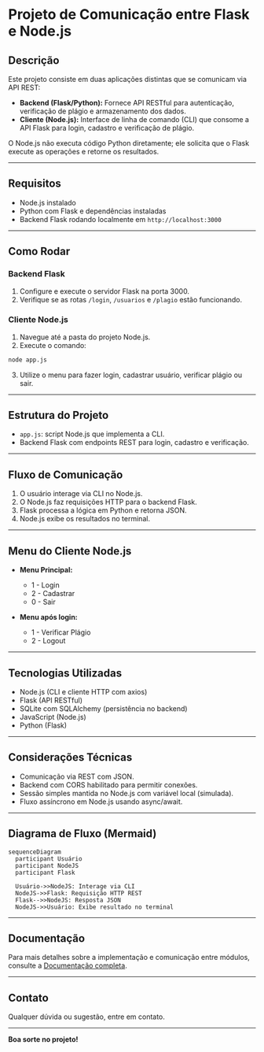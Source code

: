 # Projeto de Comunicação entre Flask e Node.js

## Descrição

Este projeto consiste em duas aplicações distintas que se comunicam via API REST:

- **Backend (Flask/Python):** Fornece API RESTful para autenticação, verificação de plágio e armazenamento dos dados.  
- **Cliente (Node.js):** Interface de linha de comando (CLI) que consome a API Flask para login, cadastro e verificação de plágio.

O Node.js não executa código Python diretamente; ele solicita que o Flask execute as operações e retorne os resultados.

---

## Requisitos

- Node.js instalado  
- Python com Flask e dependências instaladas  
- Backend Flask rodando localmente em `http://localhost:3000`

---

## Como Rodar

### Backend Flask

1. Configure e execute o servidor Flask na porta 3000.  
2. Verifique se as rotas `/login`, `/usuarios` e `/plagio` estão funcionando.

### Cliente Node.js

1. Navegue até a pasta do projeto Node.js.  
2. Execute o comando:

```bash
node app.js
```

3. Utilize o menu para fazer login, cadastrar usuário, verificar plágio ou sair.

---

## Estrutura do Projeto

- `app.js`: script Node.js que implementa a CLI.  
- Backend Flask com endpoints REST para login, cadastro e verificação.

---

## Fluxo de Comunicação

1. O usuário interage via CLI no Node.js.  
2. O Node.js faz requisições HTTP para o backend Flask.  
3. Flask processa a lógica em Python e retorna JSON.  
4. Node.js exibe os resultados no terminal.

---

## Menu do Cliente Node.js

- **Menu Principal:**  
  - 1 - Login  
  - 2 - Cadastrar  
  - 0 - Sair

- **Menu após login:**  
  - 1 - Verificar Plágio  
  - 2 - Logout

---

## Tecnologias Utilizadas

- Node.js (CLI e cliente HTTP com axios)  
- Flask (API RESTful)  
- SQLite com SQLAlchemy (persistência no backend)  
- JavaScript (Node.js)  
- Python (Flask)

---

## Considerações Técnicas

- Comunicação via REST com JSON.  
- Backend com CORS habilitado para permitir conexões.  
- Sessão simples mantida no Node.js com variável local (simulada).  
- Fluxo assíncrono em Node.js usando async/await.

---

## Diagrama de Fluxo (Mermaid)

```mermaid
sequenceDiagram
  participant Usuário
  participant NodeJS
  participant Flask

  Usuário->>NodeJS: Interage via CLI
  NodeJS->>Flask: Requisição HTTP REST
  Flask-->>NodeJS: Resposta JSON
  NodeJS->>Usuário: Exibe resultado no terminal
```

---

## Documentação

Para mais detalhes sobre a implementação e comunicação entre módulos, consulte a [Documentação completa](DOCUMENTACAO.md).

---

## Contato

Qualquer dúvida ou sugestão, entre em contato.

---

**Boa sorte no projeto!**
